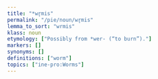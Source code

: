 ```yaml
---
title: "*wr̥mis"
permalink: "/pie/noun/wr̥mis"
lemma_to_sort: "wrmis"
klass: noun
etymology: ["Possibly from *wer- (“to burn”)."]
markers: []
synonyms: []
definitions: ["worm"]
topics: ["ine-pro:Worms"]
---
```

